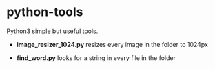 # python-tools

Python3 simple but useful tools.

* **image_resizer_1024.py** resizes every image in the folder to 1024px 

* **find_word.py** looks for a string in every file in the folder
